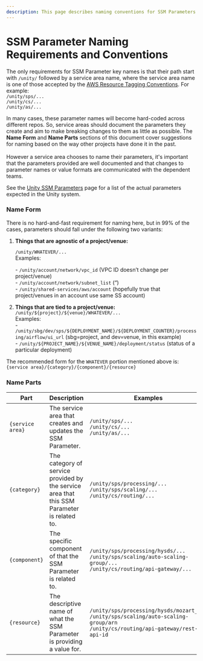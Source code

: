 ```yaml
---
description: This page describes naming conventions for SSM Parameters.
---
```


# SSM Parameter Naming Requirements and Conventions

The only requirements for SSM Parameter key names is that their path start with `/unity/`  followed by a  service area name, where the service area name is one of those accepted by the [AWS Resource Tagging Conventions](https://unity-sds.gitbook.io/docs/developer-docs/common-services/docs/users-guide/deployment/unity-aws-resource-tagging-conventions#servicearea).  For example:\
`/unity/sps/...`\
`/unity/cs/...`\
`/unity/as/...`

In many cases, these parameter names will become hard-coded across different repos. So, service areas should document the parameters they create and aim to make breaking changes to them as little as possible. The **Name Form** and **Name Parts** sections of this document cover suggestions for naming based on the way other projects have done it in the past.\
\
However a service area chooses to name their parameters, it's important that the parameters provided are well documented and that changes to parameter names or value formats are communicated with the dependent teams.

See the [Unity SSM Parameters](./) page for a list of the actual parameters expected in the Unity system.

### Name Form

There is no hard-and-fast requirement for naming here, but in 99% of the cases, parameters should fall under the following two variants:

1.  **Things that are agnostic of a project/venue:**

    `/unity/WHATEVER/...`\
    Examples:&#x20;

    \- `/unity/account/network/vpc_id` (VPC ID doesn’t change per project/venue)\
    \- `/unity/account/network/subnet_list` (“)  \
    \- `/unity/shared-services/aws/account` (hopefully true that project/venues in an account use same SS account)
2. **Things that are tied to a project/venue:** \
   `/unity/${project}/${venue}/WHATEVER/...` \
   Examples:\
   \- `/unity/sbg/dev/sps/${DEPLOYMENT_NAME}/${DEPLOYMENT_COUNTER}/processing/airflow/ui_url` (sbg=project, and dev=venue, in this example)\
   \- `/unity/${PROJECT_NAME}/${VENUE_NAME}/deployment/status` (status of a particular deployment)

The recommended form for the `WHATEVER` portion mentioned above is:\
`{service area}/{category}/{component}/{resource}`&#x20;





### Name Parts

<table><thead><tr><th width="193.33333333333331">Part</th><th width="170">Description</th><th>Examples</th></tr></thead><tbody><tr><td><code>{service area}</code></td><td>The service area that creates and updates the SSM Parameter.</td><td><code>/unity/sps/...</code><br><code>/unity/cs/...</code><br><code>/unity/as/...</code></td></tr><tr><td><code>{category}</code></td><td>The category of service provided by the service area that this SSM Parameter is related to.</td><td><code>/unity/sps/processing/...</code><br><code>/unity/sps/scaling/...</code><br><code>/unity/cs/routing/...</code></td></tr><tr><td><code>{component}</code></td><td>The specific component of that the SSM Parameter is related to. </td><td><code>/unity/sps/processing/hysds/...</code><br><code>/unity/sps/scaling/auto-scaling-group/...</code><br><code>/unity/cs/routing/api-gateway/...</code></td></tr><tr><td><code>{resource}</code></td><td>The descriptive name of what the SSM Parameter is providing a value for.</td><td><code>/unity/sps/processing/hysds/mozart_url</code><br><code>/unity/sps/scaling/auto-scaling-group/arn</code><br><code>/unity/cs/routing/api-gateway/rest-api-id</code></td></tr></tbody></table>

